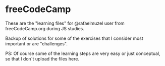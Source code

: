 # freeCodeCamp
These are the "learning files" for @rafaelmuzel user from freeCodeCamp.org during JS studies. 

Backup of solutions for some of the exercises that I consider most important or are "challenges".

PS: Of course some of the learning steps are very easy or just conceptual, 
so that I don´t upload the files here.
